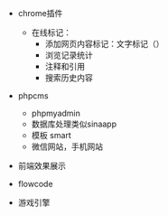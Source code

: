 

* chrome插件
  * 在线标记：
    * 添加网页内容标记：文字标记（）
    * 浏览记录统计
    * 注释和引用
    * 搜索历史内容


* phpcms
  * phpmyadmin
  * 数据库处理类似sinaapp
  * 模板 smart
  * 微信网站，手机网站


* 前端效果展示

* flowcode

* 游戏引擎
